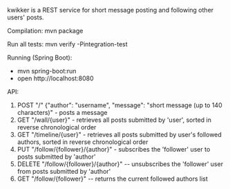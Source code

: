kwikker is a REST service for short message posting and following other users' posts.

Compilation:
mvn package

Run all tests:
mvn verify -Pintegration-test

Running (Spring Boot):
* mvn spring-boot:run
* open http://localhost:8080

API:
1. POST "/" {"author": "username", "message": "short message (up to 140 characters)" - posts a message
2. GET "/wall/{user}" - retrieves all posts submitted by 'user', sorted in reverse chronological order
3. GET "/timeline/{user}" - retrieves all posts submitted by user's followed authors, sorted in reverse chronological order
4. PUT "/follow/{follower}/{author}" - subscribes the 'follower' user to posts submitted by 'author'
5. DELETE "/follow/{follower}/{author}" -- unsubscribes the 'follower' user from posts submitted by 'author'
6. GET "/follow/{follower}" -- returns the current followed authors list